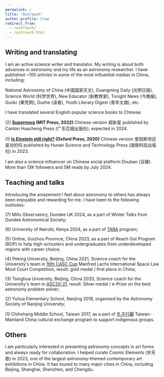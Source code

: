 ```yaml
---
permalink: /
title: "Outreach"
author_profile: true
redirect_from: 
  - /outreach/
  - /outreach.html
---
```


Writing and translating
----
I am an active science writer and translator. My writing is about both advances in astronomy and my life as an astronomy researcher. I have published ~100 articles in some of the most influential medias in China, including:

National Astronomy of China (中国国家天文), Guangming Daily (光明日报), Science World (科学世界), New Educator (新教育家), Tonight News (今晚报), Guokr (果壳网), Duzhe (读者), Youth Literary Digest (青年文摘), etc.

I have translated several English popular science books to Chinese:

(2) **[Supernova](https://mitpress.mit.edu/9780262543149/supernova/) (MIT Press, 2022)** Chinese version 超新星 published by Canton Huacheng Press (广东花城出版社), expected in 2024.

(1) **[Is Einstein still right?](https://global.oup.com/academic/product/is-einstein-still-right-9780198842125?cc=gb&lang=en&) (Oxford Press, 2020)** Chinese version 爱因斯坦还是对的吗 published by Hunan Science and Technology Press (湖南科技出版社) in 2023.

I am also a science influencer on Chinese social platform Douban (豆瓣). More than 13K followers and 5M reads by July 2024.

Teaching and talks
-----
Introducing the amazement I feel about astronomy to others has always been enjoyable and rewarding for me. I have been to the following institutes:

(7) Mills Observatory, Dundee UK 2024, as a part of Winter Talks from Dundee Astronomical Society;

(6) University of Nairobi, Kenya 2024, as a part of [TARA](https://www.dara-project.org/) program;

(5) Online, Guizhou Province, China 2023, as a part of Reach Out Program (ROP) to help high-schoolers and undergraduates from underdeveloped regions with career choice;

(4) Peking University, Beijing, China 2021, Science coach for the University's team in [16th CASC Cup](https://iisl.space/index.php/manfredlachs2024/) Manfred Lachs International Space Law Moot Court Competition, result: gold medal / first place in China;

(3) Tsinghua University, Beijing, China 2020, Science coach for the University's team in [ASC20-21](http://www.asc-events.org/StudentChallenge/History/2020-2021/index.html#:~:text=ASC%202020%2D2021&text=More%20than%20300%20teams%20from,and%20Technology%20in%20Shenzhen%2C%20China.), result: Silver medal / e-Prize on the best astronomy problem solver;

(2) Yuhua Elementary School, Nanjing 2018, organised by the Astronomy Society of Nanjing University;

(1) Chihshang Middle School, Taiwan 2017, as a part of [孔子行脚](http://hopingdownload.ntnu.edu.tw/2017/) Taiwan-Mainland China cultural exchange program to support indigenous groups.

Others
-----
I am particularly interested in presenting astronomy concepts in art forms and always ready for collaboration.
I helped curate Cosmic Elements (步天歌) in 2023, one of the largest astronomy-themed contemporary art exhibitions in China. 
It has toured to many major cities in China, including Beijing, Shanghai, Shenzhen, and Chengdu.
